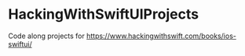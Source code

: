 # HackingWithSwiftUIProjects
Code along projects for https://www.hackingwithswift.com/books/ios-swiftui/
